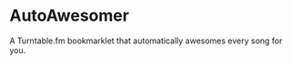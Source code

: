 AutoAwesomer
============

A Turntable.fm bookmarklet that automatically awesomes every song for you.